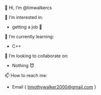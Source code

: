 👋 Hi, I’m @timwalkercs

👀 I’m interested in:
  - getting a job 🤡

🌱 I’m currently learning:
  - C++

💞️ I’m looking to collaborate on:
  - Nothing 😈

📫 How to reach me: 
  - Email { timothywalker2000@gmail.com }
